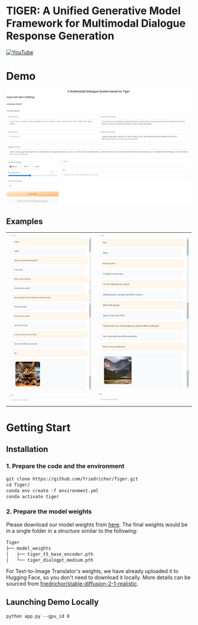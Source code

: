 # TIGER: A Unified Generative Model Framework for Multimodal Dialogue Response Generation

[![YouTube](https://badges.aleen42.com/src/youtube.svg)]()


# Demo

![demo](figs/system.png)

## Examples

|   |   |
:-------------------------:|:-------------------------:
![conv1](figs/conversation1.png) |  ![conv2](figs/conversation2.png)

# Getting Start

## Installation

### 1. Prepare the code and the environment
```
git clone https://github.com/friedrichor/Tiger.git
cd Tiger/
conda env create -f environment.yml
conda activate tiger
```

### 2. Prepare the model weights

Please download our model weights from [here](https://drive.google.com/drive/folders/1ulc4X0yzJHQNFZJ2nyH5H9ZatZPkzZTC?usp=sharing). The final weights would be in a single folder in a structure similar to the following:

```
Tiger
├── model_weights
│   ├── tiger_t5_base_encoder.pth
│   └── tiger_dialogpt_medium.pth
```

For Text-to-Image Translator's weights, we have already uploaded it to Hugging Face, so you don't need to download it locally. More details can be sourced from [friedrichor/stable-diffusion-2-1-realistic](https://huggingface.co/friedrichor/stable-diffusion-2-1-realistic).

## Launching Demo Locally

```
python app.py --gpu_id 0
```


